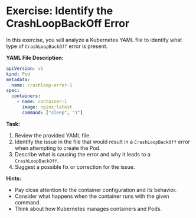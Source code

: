 # Exercise: Identify the CrashLoopBackOff Error

In this exercise, you will analyze a Kubernetes YAML file to identify what type of `CrashLoopBackOff` error is present.

**YAML File Description:**

```yaml
apiVersion: v1
kind: Pod
metadata:
  name: crashloop-error-1
spec:
  containers:
    - name: container-1
      image: nginx:latest
      command: ["sleep", "1"]
```

**Task:**
1. Review the provided YAML file.
2. Identify the issue in the file that would result in a `CrashLoopBackOff` error when attempting to create the Pod.
3. Describe what is causing the error and why it leads to a `CrashLoopBackOff`.
4. Suggest a possible fix or correction for the issue.

**Hints:**
- Pay close attention to the container configuration and its behavior.
- Consider what happens when the container runs with the given command.
- Think about how Kubernetes manages containers and Pods.
